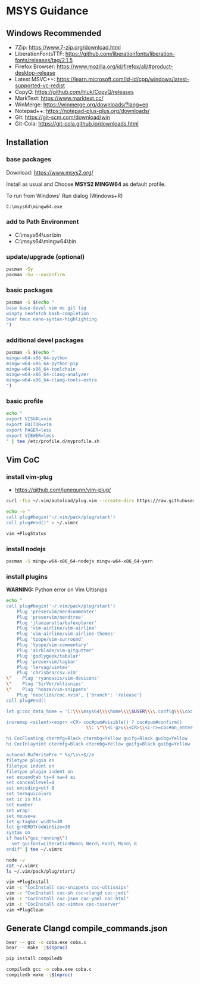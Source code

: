 # MSYS Guidance

## Windows Recommended

- 7Zip: https://www.7-zip.org/download.html
- LiberationFontsTTF: https://github.com/liberationfonts/liberation-fonts/releases/tag/2.1.5
- Firefox Browser: https://www.mozilla.org/id/firefox/all/#product-desktop-release
- Latest MSVC++: https://learn.microsoft.com/id-id/cpp/windows/latest-supported-vc-redist
- CopyQ: https://github.com/hluk/CopyQ/releases
- MarkText: https://www.marktext.cc/
- WinMerge: https://winmerge.org/downloads/?lang=en
- Notepad++: https://notepad-plus-plus.org/downloads/
- Git: https://git-scm.com/download/win
- Git-Cola: https://git-cola.github.io/downloads.html

## Installation

### base packages

Download: https://www.msys2.org/

Install as usual and Choose **MSYS2 MINGW64** as default profile.

To run from Windows' Run dialog (Windows+R)

```bat
C:\msys64\mingw64.exe
```

### add to Path Environment

- C:\msys64\usr\bin
- C:\msys64\mingw64\bin

### update/upgrade (optional)

```sh
pacman -Sy
pacman -Su --noconfirm
```

### basic packages

```sh
pacman -S $(echo "
base base-devel vim mc git tig
winpty neofetch bash-completion
bear tmux nano-syntax-highlighting
")
```

### additional devel packages

```sh
pacman -S $(echo "
mingw-w64-x86_64-python
mingw-w64-x86_64-python-pip
mingw-w64-x86_64-toolchain
mingw-w64-x86_64-clang-analyzer
mingw-w64-x86_64-clang-tools-extra
")
```

### basic profile

```sh
echo "
export VISUAL=vim
export EDITOR=vim
export PAGER=less
export VIEWER=less
" | tee /etc/profile.d/myprofile.sh
```

## Vim CoC

### install vim-plug

- https://github.com/junegunn/vim-plug/

```sh
curl -fLo ~/.vim/autoload/plug.vim --create-dirs https://raw.githubusercontent.com/junegunn/vim-plug/master/plug.vim

echo -e "
call plug#begin('~/.vim/pack/plug/start')
call plug#end()" > ~/.vimrc
```

```sh
vim +PlugStatus
```

### install nodejs

```sh
pacman -S mingw-w64-x86_64-nodejs mingw-w64-x86_64-yarn
```

### install plugins

**WARNING:**  Python error on Vim Ultisnips

```sh
echo "
call plug#begin('~/.vim/pack/plug/start')
    Plug 'preservim/nerdcommenter'
    Plug 'preservim/nerdtree'
    Plug 'jlanzarotta/bufexplorer'
    Plug 'vim-airline/vim-airline'
    Plug 'vim-airline/vim-airline-themes'
    Plug 'tpope/vim-surround'
    Plug 'tpope/vim-commentary'
    Plug 'airblade/vim-gitgutter'
    Plug 'godlygeek/tabular'
    Plug 'preservim/tagbar'
    Plug 'lervag/vimtex'
    Plug 'chrisbra/csv.vim'
\"    Plug 'ryanoasis/vim-devicons'
\"    Plug 'SirVer/ultisnips'
\"    Plug 'honza/vim-snippets'
    Plug 'neoclide/coc.nvim', {'branch': 'release'}
call plug#end()

let g:coc_data_home = 'C:\\\\msys64\\\\home\\\\$USER\\\\.config\\\\coc'

inoremap <silent><expr> <CR> coc#pum#visible() ? coc#pum#confirm()
                              \\: \"\\<C-g>u\\<CR>\\<c-r>=coc#on_enter()\\<CR>\"

hi CocFloating ctermfg=Black ctermbg=Yellow guifg=Black guibg=Yellow
hi CocInlayHint ctermfg=Black ctermbg=Yellow guifg=Black guibg=Yellow

autocmd BufWritePre * %s/\s\+$//e
filetype plugin on
filetype indent on
filetype plugin indent on
set expandtab ts=4 sw=4 ai
set conceallevel=0
set encoding=utf-8
set termguicolors
set ic is hls
set number
set wrap!
set mouse=a
let g:tagbar_width=30
let g:NERDTreeWinSize=30
syntax on
if has(\"gui_running\")
  set guifont=LiterationMono\ Nerd\ Font\ Mono\ 8
endif" | tee ~/.vimrc
```

```sh
node -v
cat ~/.vimrc
ls ~/.vim/pack/plug/start/

vim +PlugInstall
vim -c "CocInstall coc-snippets coc-ultisnips"
vim -c "CocInstall coc-sh coc-clangd coc-jedi"
vim -c "CocInstall coc-json coc-yaml coc-html"
vim -c "CocInstall coc-vimtex coc-tsserver"
vim +PlugClean
```

## Generate Clangd compile_commands.json

```sh
bear -- gcc -o coba.exe coba.c
bear -- make -j$(nproc)
```

```sh
pip install compiledb

compiledb gcc -o coba.exe coba.c
compiledb make -j$(nproc)
```

